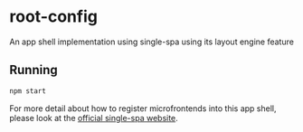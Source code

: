# root-config

An app shell implementation using single-spa using its layout engine feature

## Running

```sh
npm start
```

For more detail about how to register microfrontends into this app shell, please look at the [official single-spa website](https://single-spa.js.org).
